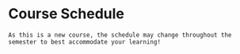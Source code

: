 
# Course Schedule

```{warning}
As this is a new course, the schedule may change throughout the semester to best accommodate your learning!
```